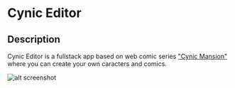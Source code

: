 # Cynic Editor

## Description

Cynic Editor is a fullstack app based on web comic series ["Cynic Mansion"](https://cynicmansion.ru/) where you can create your own caracters and comics. 

![alt screenshot](https://user-images.githubusercontent.com/51081298/92250786-d357c700-eec3-11ea-91af-d4c7420754df.png)
